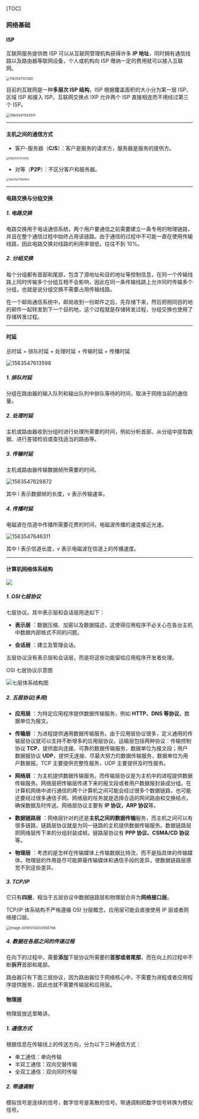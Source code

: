 [TOC]

### 网络基础

#### ISP

互联网服务提供商 ISP 可以从互联网管理机构获得许多 **IP 地址**，同时拥有通信线路以及路由器等联网设备，个人或机构向 ISP 缴纳一定的费用就可以接入互联网。

<img src="assets/1563547521260.png" alt="1563547521260" style="zoom:60%;" />

目前的互联网是一种**多层次 ISP 结构**，ISP 根据覆盖面积的大小分为第一层 ISP、区域 ISP 和接入 ISP。互联网交换点 IXP 允许两个 ISP 直接相连而不用经过第三个 ISP。

<img src="assets/1563547543511.png" alt="1563547543511" style="zoom:67%;" />

---

#### 主机之间的通信方式

- 客户-服务器（**C/S**）：客户是服务的请求方，服务器是服务的提供方。

<img src="assets/1563547573055.png" alt="1563547573055" style="zoom: 50%;" />

- 对等（**P2P**）：不区分客户和服务器。

<img src="assets/1563547590554.png" alt="1563547590554" style="zoom: 50%;" />

----

#### 电路交换与分组交换

##### 1. 电路交换

电路交换用于电话通信系统，两个用户要通信之前需要建立一条专用的物理链路，并且在整个通信过程中始终占用该链路。由于通信的过程中不可能一直在使用传输线路，因此电路交换对线路的利用率很低，往往不到 10%。

##### 2. 分组交换

每个分组都有首部和尾部，包含了源地址和目的地址等控制信息，在同一个传输线路上同时传输多个分组互相不会影响，因此在同一条传输线路上允许同时传输多个分组，也就是说分组交换不需要占用传输线路。

在一个邮局通信系统中，邮局收到一份邮件之后，先存储下来，然后把相同目的地的邮件一起转发到下一个目的地，这个过程就是存储转发过程，分组交换也使用了存储转发过程。

----

#### 时延

总时延 = 排队时延 + 处理时延 + 传输时延 + 传播时延

![1563547613598](assets/1563547613598.png)

##### 1. 排队时延

分组在路由器的输入队列和输出队列中排队等待的时间，取决于网络当前的通信量。

##### 2. 处理时延

主机或路由器收到分组时进行处理所需要的时间，例如分析首部、从分组中提取数据、进行差错检验或查找适当的路由等。

##### 3. 传输时延

主机或路由器传输数据帧所需要的时间。

![1563547628872](assets/1563547628872.png)

其中 l 表示数据帧的长度，v 表示传输速率。

##### 4. 传播时延

电磁波在信道中传播所需要花费的时间，电磁波传播的速度接近光速。

![1563547646311](assets/1563547646311.png)

其中 l 表示信道长度，v 表示电磁波在信道上的传播速度。

-----

#### 计算机网络体系结构

<img src="assets/1536486064767.png"/>

##### 1. OSI七层协议

七层协议。其中表示层和会话层用途如下：

-  **表示层** ：数据压缩、加密以及数据描述，这使得应用程序不必关心在各台主机中数据内部格式不同的问题。

-  **会话层** ：建立及管理会话。

五层协议没有表示层和会话层，而是将这些功能留给应用程序开发者处理。

OSI 七层协议示意图

![七层体系结构图](https://my-blog-to-use.oss-cn-beijing.aliyuncs.com/2019/7/七层体系结构图.png)

##### 2. 五层协议(多用)

-  **应用层** ：为特定应用程序提供数据传输服务，例如 **HTTP、DNS 等协议**。数据单位为报文。

-  **传输层** ：为进程提供通用数据传输服务。由于应用层协议很多，定义通用的传输层协议就可以支持不断增多的应用层协议。运输层包括两种协议：传输控制协议 **TCP**，提供面向连接、可靠的数据传输服务，数据单位为报文段；用户数据报协议 **UDP**，提供无连接、尽最大努力的数据传输服务，数据单位为用户数据报。TCP 主要提供完整性服务，UDP 主要提供及时性服务。

-  **网络层** ：为主机提供数据传输服务。而传输层协议是为主机中的进程提供数据传输服务。网络层把传输层传递下来的报文段或者用户数据报封装成分组。在计算机网络中进行通信的两个计算机之间可能会经过很多个数据链路，也可能还要经过很多通信子网。网络层的任务就是选择合适的网间路由和交换结点， 确保数据及时传送。网络层协议主要有 **IP 协议，ARP 协议**等。

-  **数据链路层** ：网络层针对的还是**主机之间的数据传输**服务，而主机之间可以有很多链路，链路层协议就是为同一链路的主机提供数据传输服务。数据链路层把网络层传下来的分组封装成帧。链路层协议有 **PPP 协议、CSMA/CD 协议**等。

-  **物理层** ：考虑的是怎样在传输媒体上传输数据比特流，而不是指具体的传输媒体。物理层的作用是尽可能屏蔽传输媒体和通信手段的差异，使数据链路层感觉不到这些差异。

##### 3. TCP/IP

它只有**四层**，相当于五层协议中数据链路层和物理层合并为**网络接口层**。

TCP/IP 体系结构不严格遵循 OSI 分层概念，应用层可能会直接使用 IP 层或者网络接口层。

<img src="assets/image-20191214202550766.png" alt="image-20191214202550766" style="zoom:67%;" />

##### 4. 数据在各层之间的传递过程

在向下的过程中，需要**添加**下层协议所需要的**首部或者尾部**，而在向上的过程中不断**拆开**首部和尾部。

路由器只有下面三层协议，因为路由器位于网络核心中，不需要为进程或者应用程序提供服务，因此也就不需要传输层和应用层。



#### 物理层

物理层放这里略讲。

##### 1. 通信方式

根据信息在传输线上的传送方向，分为以下三种通信方式：

- 单工通信：单向传输
- 半双工通信：双向交替传输
- 全双工通信：双向同时传输

##### 2. 带通调制

模拟信号是连续的信号，数字信号是离散的信号。带通调制把数字信号转换为模拟信号。




